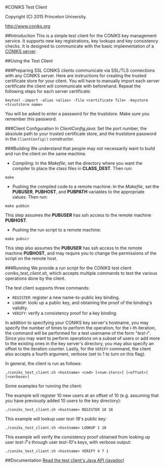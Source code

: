 #CONIKS Test Client

Copyright (C) 2015 Princeton University.

http://www.coniks.org

##Introduction
This is a simple test client for the CONIKS key management service. It supports new key registrations, key lookups and key consistency checks. It is designed to communicate with the basic implementation of a [CONIKS server](https://github.com/coniks-sys/coniks-ref-implementation/tree/master/coniks_server).

##Using the Test Client

###Preparing SSL
CONIKS clients communicate via SSL/TLS connections with any CONIKS server.
Here are instructions for creating the trusted certificate store for your client. You will have to manually import each server certificate the client will communicate with beforehand.
Repeat the following steps for each server certificate:
```
keytool -import -alias <alias> -file <certificate file> -keystore <truststore name>
```
You will be asked to enter a password for the truststore. Make sure you remember this password.

###Client Configuration
In *ClientConfig.java*: Set the port number, the absolute path to your trusted certificate store, and the truststore password in the ```ClientConfig()``` constructor.

###Building
We understand that people may not necessarily want to build and run the client on the same machine. 
- Compiling: 
In the *Makefile*, set the directory where you want the compiler to place the class files in **CLASS_DEST**. Then run:
```
make
```
- Pushing the compiled code to a remote machine:
In the *Makefile*, set the **PUBUSER**, **PUBHOST**, and **PUBPATH** variables to the appropriate values. Then run:
```
make pubbin
```
This step assumes the **PUBUSER** has ssh access to the remote machine **PUBHOST**.
- Pushing the run script to a remote machine:
```
make pubscr
```
This step also assumes the **PUBUSER** has ssh access to the remote machine **PUBHOST**, and may require you to change the permissions of the script on the remote host.

###Running
We provide a run script for the CONIKS test client *coniks_test_client.sh*, which accepts 
multiple commands to test the various operations done by the client.

The test client supports three commands: 
- ```REGISTER```: register a new name-to-public key binding.
- ```LOOKUP```: looki up a public key, and obtaining the proof of the binding's validity.
- ```VERIFY```: verify a consistency proof for a key binding. 

In addition to specifying your CONIKS key server's hostname, you may specify the number of times to perform the operation; for the i-th  iteration, the command will be performed for a test username of the form "*test-i*". Since you may want to perform operations on a subset of users or add more to the existing ones in the key server's directory, you may also specify an offset to the iteration counter. Lastly, for the ```VERIFY``` command, the client also accepts a fourth argument, verbose (set to 1 to turn on this flag).

In general, the client is run as follows:
```
./coniks_test_client.sh <hostname> <cmd> [<num-iters>] [<offset>] [<verbose>]
```

Some examples for running the client:

The example will register 10 new users at an offset of 10 (e.g. assuming that you have previously added 10 users to the key directory):
```
./coniks_test_client.sh <hostname> REGISTER 10 10
```

This example will lookup user *test-18*'s public key:
```
./coniks_test_client.sh <hostname> LOOKUP 1 18
```

This example will verify the consistency proof obtained from looking up user *test-7*'s through user *test-10*'s keys, with verbose output:
```
./coniks_test_client.sh <hostname> VERIFY 4 7 1
```

##Documentation
[Read the test client's Java API (javadoc)](https://coniks-sys.github.io/coniks-ref-implementation/org/coniks/coniks_test_client/package-summary.html)
